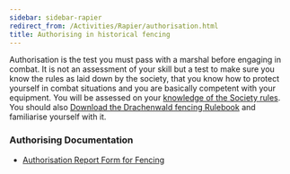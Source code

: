 ```yaml
---
sidebar: sidebar-rapier
redirect_from: /Activities/Rapier/authorisation.html
title: Authorising in historical fencing
---
```


Authorisation is the test you must pass with a marshal before engaging in combat. It is not an assessment of your skill but a test to make sure you know the rules as laid down by the society, that you know how to protect yourself in combat situations and you are basically competent with your equipment. You will be assessed on your [knowledge of the Society rules](https://www.sca.org/resources/martial-activities/).  You should also [Download the Drachenwald fencing Rulebook](https://drachenwald.sca.org/offices/fencing-marshal/) and familiarise yourself with it.



### Authorising Documentation
- [Authorisation Report Form for Fencing](https://drachenwald.sca.org/offices/fencing-marshal/)